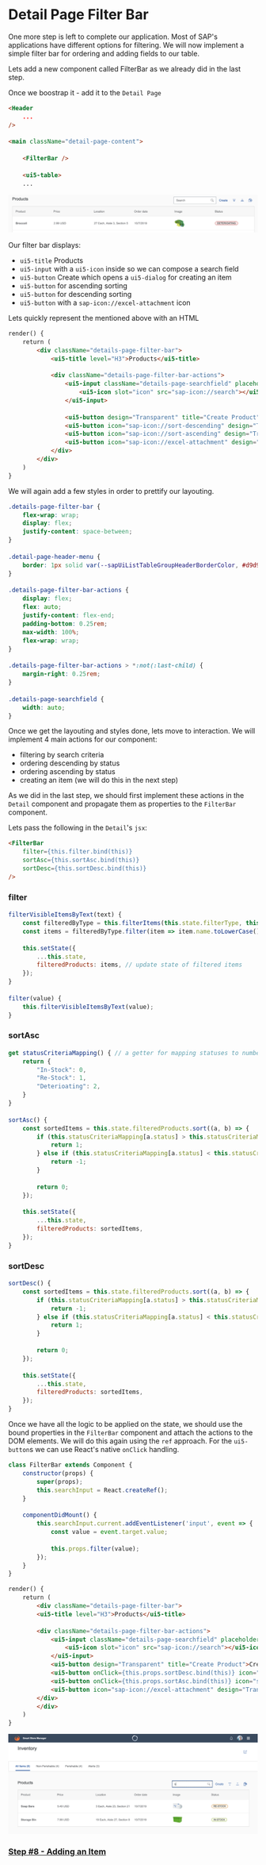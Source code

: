 # Detail Page Filter Bar

One more step is left to complete our application.
Most of SAP's applications have different options for filtering.
We will now implement a simple filter bar for ordering and adding fields to our table.

Lets add a new component called FilterBar as we already did in the last step.

Once we boostrap it - add it to the `Detail Page`

```html
<Header 
	...
/>

<main className="detail-page-content">

	<FilterBar />

	<ui5-table>
	...
```

![Details Filter Bar](./images/filterbar.png?raw=true "Details Filter Bar")

Our filter bar displays:
 - `ui5-title` Products
 - `ui5-input` with a `ui5-icon` inside so we can compose a search field
 - `ui5-button` Create which opens a `ui5-dialog` for creating an item
 - `ui5-button` for ascending sorting
 - `ui5-button` for descending sorting
 - `ui5-button` with a `sap-icon://excel-attachment` icon


Lets quickly represent the mentioned above with an HTML

```html
render() {
	return (
		<div className="details-page-filter-bar">
			<ui5-title level="H3">Products</ui5-title>

			<div className="details-page-filter-bar-actions">
				<ui5-input className="details-page-searchfield" placeholder="Search">
					<ui5-icon slot="icon" src="sap-icon://search"></ui5-icon>
				</ui5-input>

				<ui5-button design="Transparent" title="Create Product">Create</ui5-button>
				<ui5-button icon="sap-icon://sort-descending" design="Transparent" title="Sort By Status"></ui5-button>
				<ui5-button icon="sap-icon://sort-ascending" design="Transparent" title="Sort By Status"></ui5-button>
				<ui5-button icon="sap-icon://excel-attachment" design="Transparent"></ui5-button>
			</div>
		</div>
	)
}
```

We will again add a few styles in order to prettify our layouting.

```css
.details-page-filter-bar {
	flex-wrap: wrap;
	display: flex;
	justify-content: space-between;
}

.detail-page-header-menu {
	border: 1px solid var(--sapUiListTableGroupHeaderBorderColor, #d9d9d9);
}

.details-page-filter-bar-actions {
	display: flex;
	flex: auto;
	justify-content: flex-end;
	padding-bottom: 0.25rem;
	max-width: 100%;
	flex-wrap: wrap;
}

.details-page-filter-bar-actions > *:not(:last-child) {
	margin-right: 0.25rem;
}

.details-page-searchfield {
	width: auto;
}
```

Once we get the layouting and styles done, lets move to interaction.
We will implement 4 main actions for our component:
- filtering by search criteria
- ordering descending by status
- ordering ascending by status
- creating an item (we will do this in the next step)

As we did in the last step, we should first implement these actions in the `Detail` component and propagate them as properties to the `FilterBar` component.

Lets pass the following in the `Detail`'s `jsx`:

```html
<FilterBar
	filter={this.filter.bind(this)}
	sortAsc={this.sortAsc.bind(this)}
	sortDesc={this.sortDesc.bind(this)}
/>
```

### filter

```js
filterVisibleItemsByText(text) {
	const filteredByType = this.filterItems(this.state.filterType, this.state.products); // filter items based on current filter type
	const items = filteredByType.filter(item => item.name.toLowerCase().startsWith(text)); // filter items based on starting text

	this.setState({
		...this.state,
		filteredProducts: items, // update state of filtered items
	});
}

filter(value) {
	this.filterVisibleItemsByText(value);
}
```


### sortAsc

```js
get statusCriteriaMapping() { // a getter for mapping statuses to numbers (suitable for sorting)
	return {
		"In-Stock": 0,
		"Re-Stock": 1,
		"Deterioating": 2,
	}
}

sortAsc() {
	const sortedItems = this.state.filteredProducts.sort((a, b) => {
		if (this.statusCriteriaMapping[a.status] > this.statusCriteriaMapping[b.status]) {
			return 1;
		} else if (this.statusCriteriaMapping[a.status] < this.statusCriteriaMapping[b.status]) {
			return -1;
		}

		return 0;
	});

	this.setState({
		...this.state,
		filteredProducts: sortedItems,
	});
}
```

### sortDesc

```js
sortDesc() {
	const sortedItems = this.state.filteredProducts.sort((a, b) => {
		if (this.statusCriteriaMapping[a.status] > this.statusCriteriaMapping[b.status]) {
			return -1;
		} else if (this.statusCriteriaMapping[a.status] < this.statusCriteriaMapping[b.status]) {
			return 1;
		}

		return 0;
	});

	this.setState({
		...this.state,
		filteredProducts: sortedItems,
	});
}
```

Once we have all the logic to be applied on the state, we should use the bound properties in the `FilterBar` component and attach the actions to the DOM elements.
We will do this again using the `ref` approach.
For the `ui5-button`s we can use React's native `onClick` handling.

```js
class FilterBar extends Component {
	constructor(props) {
		super(props);
		this.searchInput = React.createRef();
	}

	componentDidMount() {
		this.searchInput.current.addEventListener('input', event => {
			const value = event.target.value;

			this.props.filter(value);
		});
	}
}
```
```html
render() {
	return (
		<div className="details-page-filter-bar">
		<ui5-title level="H3">Products</ui5-title>

		<div className="details-page-filter-bar-actions">
			<ui5-input className="details-page-searchfield" placeholder="Search" ref={this.searchInput} value={this.inputValue}>
				<ui5-icon slot="icon" src="sap-icon://search"></ui5-icon>
			</ui5-input>
			<ui5-button design="Transparent" title="Create Product">Create</ui5-button>
			<ui5-button onClick={this.props.sortDesc.bind(this)} icon="sap-icon://sort-descending" design="Transparent" title="Sort By Status"></ui5-button>
			<ui5-button onClick={this.props.sortAsc.bind(this)} icon="sap-icon://sort-ascending" design="Transparent" title="Sort By Status"></ui5-button>
			<ui5-button icon="sap-icon://excel-attachment" design="Transparent"></ui5-button>
		</div>
		</div>
	)
}
```

![Filtered By Text](./images/filteredbytext.png?raw=true "Filtered By Text")

### [Step #8 - Adding an Item](./Step8_Detail_add_new_item.md)
